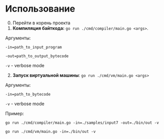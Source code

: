 # Использование
0. Перейти в корень проекта
1. **Компиляция байткода:** `go run ./cmd/compiler/main.go <args>`.

Аргументы:

`-in=path_to_input_program`

`-out=path_to_output_bytecode`

`-v` - verbose mode

2. **Запуск виртуальной машины**: `go run ./cmd/vm/main.go <args>`

Аргументы:

`-in=path_to_bytecode`

`-v` - verbose mode

Пример: 

`go run ./cmd/compiler/main.go -in=./samples/input7 -out=./bin/out -v`

`go run ./cmd/vm/main.go -in=./bin/out -v`
